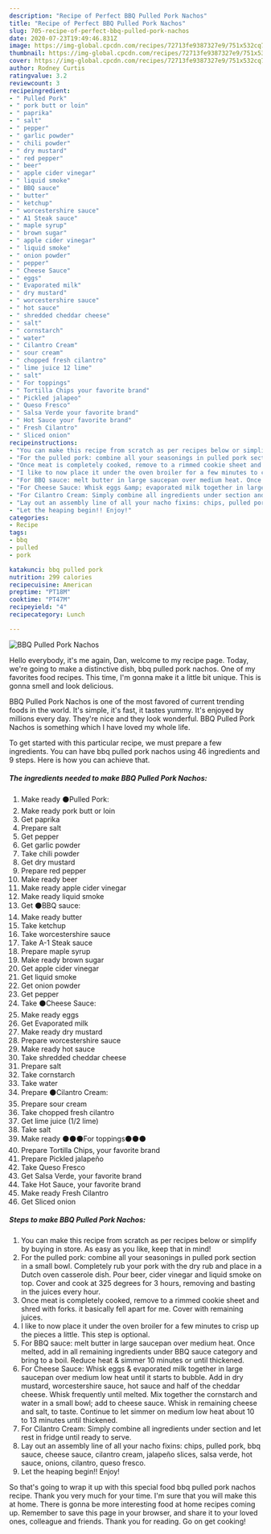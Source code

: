 ```yaml
---
description: "Recipe of Perfect BBQ Pulled Pork Nachos"
title: "Recipe of Perfect BBQ Pulled Pork Nachos"
slug: 705-recipe-of-perfect-bbq-pulled-pork-nachos
date: 2020-07-23T19:49:46.831Z
image: https://img-global.cpcdn.com/recipes/72713fe9387327e9/751x532cq70/bbq-pulled-pork-nachos-recipe-main-photo.jpg
thumbnail: https://img-global.cpcdn.com/recipes/72713fe9387327e9/751x532cq70/bbq-pulled-pork-nachos-recipe-main-photo.jpg
cover: https://img-global.cpcdn.com/recipes/72713fe9387327e9/751x532cq70/bbq-pulled-pork-nachos-recipe-main-photo.jpg
author: Rodney Curtis
ratingvalue: 3.2
reviewcount: 3
recipeingredient:
- " Pulled Pork"
- " pork butt or loin"
- " paprika"
- " salt"
- " pepper"
- " garlic powder"
- " chili powder"
- " dry mustard"
- " red pepper"
- " beer"
- " apple cider vinegar"
- " liquid smoke"
- " BBQ sauce"
- " butter"
- " ketchup"
- " worcestershire sauce"
- " A1 Steak sauce"
- " maple syrup"
- " brown sugar"
- " apple cider vinegar"
- " liquid smoke"
- " onion powder"
- " pepper"
- " Cheese Sauce"
- " eggs"
- " Evaporated milk"
- " dry mustard"
- " worcestershire sauce"
- " hot sauce"
- " shredded cheddar cheese"
- " salt"
- " cornstarch"
- " water"
- " Cilantro Cream"
- " sour cream"
- " chopped fresh cilantro"
- " lime juice 12 lime"
- " salt"
- " For toppings"
- " Tortilla Chips your favorite brand"
- " Pickled jalapeo"
- " Queso Fresco"
- " Salsa Verde your favorite brand"
- " Hot Sauce your favorite brand"
- " Fresh Cilantro"
- " Sliced onion"
recipeinstructions:
- "You can make this recipe from scratch as per recipes below or simplify by buying in store. As easy as you like, keep that in mind!"
- "For the pulled pork: combine all your seasonings in pulled pork section in a small bowl. Completely rub your pork with the dry rub and place in a Dutch oven casserole dish. Pour beer, cider vinegar and liquid smoke on top. Cover and cook at 325 degrees for 3 hours, removing and basting in the juices every hour."
- "Once meat is completely cooked, remove to a rimmed cookie sheet and shred with forks. it basically fell apart for me. Cover with remaining juices."
- "I like to now place it under the oven broiler for a few minutes to crisp up the pieces a little. This step is optional."
- "For BBQ sauce: melt butter in large saucepan over medium heat. Once melted, add in all remaining ingredients under BBQ sauce category and bring to a boil. Reduce heat &amp; simmer 10 minutes or until thickened."
- "For Cheese Sauce: Whisk eggs &amp; evaporated milk together in large saucepan over medium low heat until it starts to bubble. Add in dry mustard, worcestershire sauce, hot sauce and half of the cheddar cheese. Whisk frequently until melted. Mix together the cornstarch and water in a small bowl; add to cheese sauce. Whisk in remaining cheese and salt, to taste. Continue to let simmer on medium low heat about 10 to 13 minutes until thickened."
- "For Cilantro Cream: Simply combine all ingredients under section and let rest in fridge until ready to serve."
- "Lay out an assembly line of all your nacho fixins: chips, pulled pork, bbq sauce, cheese sauce, cilantro cream, jalapeño slices, salsa verde, hot sauce, onions, cilantro, queso fresco."
- "Let the heaping begin!! Enjoy!"
categories:
- Recipe
tags:
- bbq
- pulled
- pork

katakunci: bbq pulled pork 
nutrition: 299 calories
recipecuisine: American
preptime: "PT18M"
cooktime: "PT47M"
recipeyield: "4"
recipecategory: Lunch

---
```



![BBQ Pulled Pork Nachos](https://img-global.cpcdn.com/recipes/72713fe9387327e9/751x532cq70/bbq-pulled-pork-nachos-recipe-main-photo.jpg)

Hello everybody, it's me again, Dan, welcome to my recipe page. Today, we're going to make a distinctive dish, bbq pulled pork nachos. One of my favorites food recipes. This time, I'm gonna make it a little bit unique. This is gonna smell and look delicious.

BBQ Pulled Pork Nachos is one of the most favored of current trending foods in the world. It's simple, it's fast, it tastes yummy. It's enjoyed by millions every day. They're nice and they look wonderful. BBQ Pulled Pork Nachos is something which I have loved my whole life.




To get started with this particular recipe, we must prepare a few ingredients. You can have bbq pulled pork nachos using 46 ingredients and 9 steps. Here is how you can achieve that.

<!--inarticleads1-->

##### The ingredients needed to make BBQ Pulled Pork Nachos:

1. Make ready  ⚫Pulled Pork:
1. Make ready  pork butt or loin
1. Get  paprika
1. Prepare  salt
1. Get  pepper
1. Get  garlic powder
1. Take  chili powder
1. Get  dry mustard
1. Prepare  red pepper
1. Make ready  beer
1. Make ready  apple cider vinegar
1. Make ready  liquid smoke
1. Get  ⚫BBQ sauce:
1. Make ready  butter
1. Take  ketchup
1. Take  worcestershire sauce
1. Take  A-1 Steak sauce
1. Prepare  maple syrup
1. Make ready  brown sugar
1. Get  apple cider vinegar
1. Get  liquid smoke
1. Get  onion powder
1. Get  pepper
1. Take  ⚫Cheese Sauce:
1. Make ready  eggs
1. Get  Evaporated milk
1. Make ready  dry mustard
1. Prepare  worcestershire sauce
1. Make ready  hot sauce
1. Take  shredded cheddar cheese
1. Prepare  salt
1. Take  cornstarch
1. Take  water
1. Prepare  ⚫Cilantro Cream:
1. Prepare  sour cream
1. Take  chopped fresh cilantro
1. Get  lime juice (1/2 lime)
1. Take  salt
1. Make ready  ⚫⚫⚫For toppings⚫⚫⚫
1. Prepare  Tortilla Chips, your favorite brand
1. Prepare  Pickled jalapeño
1. Take  Queso Fresco
1. Get  Salsa Verde, your favorite brand
1. Take  Hot Sauce, your favorite brand
1. Make ready  Fresh Cilantro
1. Get  Sliced onion




<!--inarticleads2-->

##### Steps to make BBQ Pulled Pork Nachos:

1. You can make this recipe from scratch as per recipes below or simplify by buying in store. As easy as you like, keep that in mind!
1. For the pulled pork: combine all your seasonings in pulled pork section in a small bowl. Completely rub your pork with the dry rub and place in a Dutch oven casserole dish. Pour beer, cider vinegar and liquid smoke on top. Cover and cook at 325 degrees for 3 hours, removing and basting in the juices every hour.
1. Once meat is completely cooked, remove to a rimmed cookie sheet and shred with forks. it basically fell apart for me. Cover with remaining juices.
1. I like to now place it under the oven broiler for a few minutes to crisp up the pieces a little. This step is optional.
1. For BBQ sauce: melt butter in large saucepan over medium heat. Once melted, add in all remaining ingredients under BBQ sauce category and bring to a boil. Reduce heat &amp; simmer 10 minutes or until thickened.
1. For Cheese Sauce: Whisk eggs &amp; evaporated milk together in large saucepan over medium low heat until it starts to bubble. Add in dry mustard, worcestershire sauce, hot sauce and half of the cheddar cheese. Whisk frequently until melted. Mix together the cornstarch and water in a small bowl; add to cheese sauce. Whisk in remaining cheese and salt, to taste. Continue to let simmer on medium low heat about 10 to 13 minutes until thickened.
1. For Cilantro Cream: Simply combine all ingredients under section and let rest in fridge until ready to serve.
1. Lay out an assembly line of all your nacho fixins: chips, pulled pork, bbq sauce, cheese sauce, cilantro cream, jalapeño slices, salsa verde, hot sauce, onions, cilantro, queso fresco.
1. Let the heaping begin!! Enjoy!




So that's going to wrap it up with this special food bbq pulled pork nachos recipe. Thank you very much for your time. I'm sure that you will make this at home. There is gonna be more interesting food at home recipes coming up. Remember to save this page in your browser, and share it to your loved ones, colleague and friends. Thank you for reading. Go on get cooking!
